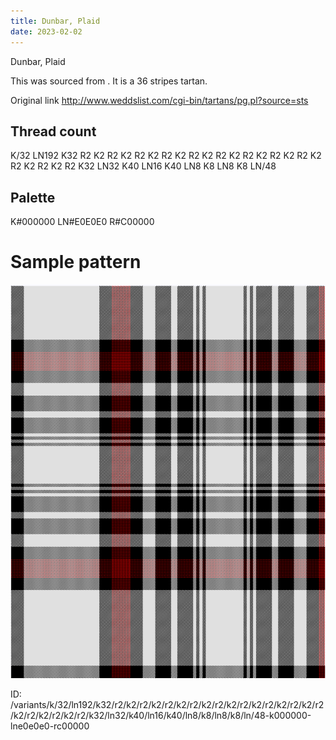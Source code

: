 ```yaml
---
title: Dunbar, Plaid
date: 2023-02-02
---
```

Dunbar, Plaid

This was sourced from <no value>.  It is a 36 stripes tartan.

Original link http://www.weddslist.com/cgi-bin/tartans/pg.pl?source=sts

## Thread count
K/32 LN192 K32 R2 K2 R2 K2 R2 K2 R2 K2 R2 K2 R2 K2 R2 K2 R2 K2 R2 K2 R2 K2 R2 K2 R2 K32 LN32 K40 LN16 K40 LN8 K8 LN8 K8 LN/48

## Palette
K#000000 LN#E0E0E0 R#C00000

# Sample pattern

![Tartan detail](tartan.png "K/32 LN192 K32 R2 K2 R2 K2 R2 K2 R2 K2 R2 K2 R2 K2 R2 K2 R2 K2 R2 K2 R2 K2 R2 K2 R2 K32 LN32 K40 LN16 K40 LN8 K8 LN8 K8 LN/48 tartan")

ID: /variants/k/32/ln192/k32/r2/k2/r2/k2/r2/k2/r2/k2/r2/k2/r2/k2/r2/k2/r2/k2/r2/k2/r2/k2/r2/k2/r2/k32/ln32/k40/ln16/k40/ln8/k8/ln8/k8/ln/48-k000000-lne0e0e0-rc00000